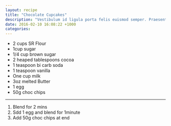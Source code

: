 ```yaml
---
layout: recipe
title: "Chocolate Cupcakes"
description: "Vestibulum id ligula porta felis euismod semper. Praesent commodo cursus magna, vel scelerisque nisl consectetur et."
date: 2016-02-10 16:08:22 +1000
categories: 
---
```


* 2 cups SR Flour
* 1cup sugar
* 1/4 cup brown sugar
* 2 heaped tablespoons cocoa
* 1 teaspoon bi carb soda
* 1 teaspoon vanilla
* One cup milk
* 3oz melted Butter
* 1 egg
* 50g choc chips

* * *

1. Blend for 2 mins
2. Sdd 1 egg and blend for 1minute
3. Add 50g choc chips at end